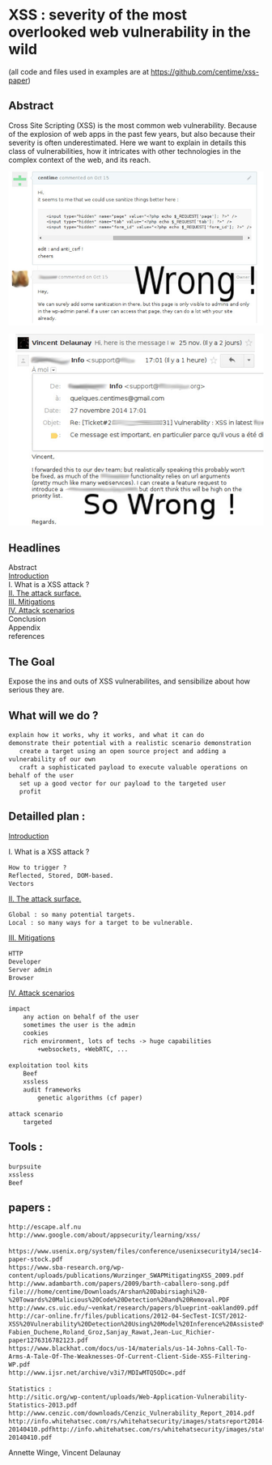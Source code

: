 XSS : severity of the most overlooked web vulnerability in the wild
====================================================================
(all code and files used in examples are at https://github.com/centime/xss-paper)

Abstract
--------
Cross Site Scripting (XSS) is the most common web vulnerability. Because of the explosion of web apps in the past few years, but also because their severity is often underestimated.
Here we want to explain in details this class of vulnerabilities, how it intricates with other technologies in the complex context of the web, and its reach.

![How you should not react when someone discloses a XSS in your project, if you understand it](https://raw.githubusercontent.com/centime/xss-paper/master/screenshots/wrong.jpg)

![How you should DEFINITIVELY not react when someone discloses a XSS in your project !](https://raw.githubusercontent.com/centime/xss-paper/master/screenshots/so-wrong.jpg)

Headlines
---------
Abstract  
[Introduction](https://github.com/centime/xss-paper/blob/master/0.Introduction.md)  
I. What is a XSS attack ?  
[II. The attack surface.](https://github.com/centime/xss-paper/blob/master/2.Attack_surface.md)  
[III. Mitigations](https://github.com/centime/xss-paper/blob/master/3.Mitigations.md)  
[IV. Attack scenarios](https://github.com/centime/xss-paper/blob/master/attacks.md)  
Conclusion   
Appendix  
references  

The Goal
--------
Expose the ins and outs of XSS vulnerabilites, and sensibilize about how serious they are.

What will we do ?
-----------------
    explain how it works, why it works, and what it can do
    demonstrate their potential with a realistic scenario demonstration 
       create a target using an open source project and adding a vulnerability of our own
       craft a sophisticated payload to execute valuable operations on behalf of the user
       set up a good vector for our payload to the targeted user
       profit

Detailled plan :
----------------


[Introduction](https://github.com/centime/xss-paper/blob/master/0.Introduction.md)  

I. What is a XSS attack ?

    How to trigger ?
    Reflected, Stored, DOM-based.
    Vectors

[II. The attack surface.](https://github.com/centime/xss-paper/blob/master/2.Attack_surface.md)

    Global : so many potential targets.
    Local : so many ways for a target to be vulnerable.


[III. Mitigations](https://github.com/centime/xss-paper/blob/master/3.Mitigations.md)

    HTTP
    Developer
    Server admin
    Browser

[IV. Attack scenarios](https://github.com/centime/xss-paper/blob/master/attacks.md)

    impact
        any action on behalf of the user
        sometimes the user is the admin
        cookies
        rich environment, lots of techs -> huge capabilities
            +websockets, +WebRTC, ...

    exploitation tool kits
        Beef
        xssless
        audit frameworks
            genetic algorithms (cf paper)

    attack scenario
        targeted

Tools :
-------
    burpsuite
    xssless
    Beef

papers :
--------
    http://escape.alf.nu
    http://www.google.com/about/appsecurity/learning/xss/

    https://www.usenix.org/system/files/conference/usenixsecurity14/sec14-paper-stock.pdf
    https://www.sba-research.org/wp-content/uploads/publications/Wurzinger_SWAPMitigatingXSS_2009.pdf
    http://www.adambarth.com/papers/2009/barth-caballero-song.pdf
    file:///home/centime/Downloads/Arshan%20Dabirsiaghi%20-%20Towards%20Malicious%20Code%20Detection%20and%20Removal.PDF
    http://www.cs.uic.edu/~venkat/research/papers/blueprint-oakland09.pdf
    http://car-online.fr/files/publications/2012-04-SecTest-ICST/2012-XSS%20Vulnerability%20Detection%20Using%20Model%20Inference%20Assisted%20Evolutionary%20Fuzzing-Fabien_Duchene,Roland_Groz,Sanjay_Rawat,Jean-Luc_Richier-paper1276316782123.pdf
    https://www.blackhat.com/docs/us-14/materials/us-14-Johns-Call-To-Arms-A-Tale-Of-The-Weaknesses-Of-Current-Client-Side-XSS-Filtering-WP.pdf
    http://www.ijsr.net/archive/v3i7/MDIwMTQ5ODc=.pdf

    Statistics :
    http://sitic.org/wp-content/uploads/Web-Application-Vulnerability-Statistics-2013.pdf
    http://www.cenzic.com/downloads/Cenzic_Vulnerability_Report_2014.pdf
    http://info.whitehatsec.com/rs/whitehatsecurity/images/statsreport2014-20140410.pdfhttp://info.whitehatsec.com/rs/whitehatsecurity/images/statsreport2014-20140410.pdf


Annette Winge, Vincent Delaunay
